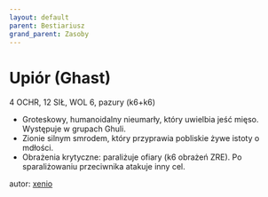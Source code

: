 ```yaml
---
layout: default
parent: Bestiariusz
grand_parent: Zasoby
---
```


# Upiór (Ghast)

4 OCHR, 12 SIŁ, WOL 6, pazury (k6+k6)  

- Groteskowy, humanoidalny nieumarły, który uwielbia jeść mięso. Występuje w grupach Ghuli.  
- Zionie silnym smrodem, który przyprawia pobliskie żywe istoty o mdłości.  
- Obrażenia krytyczne: paraliżuje ofiary (k6 obrażeń ZRE). Po sparaliżowaniu przeciwnika atakuje inny cel.  

autor: [xenio](https://xenioinabottle.blogspot.com)
